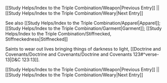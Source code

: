 [[Study Helps/Index to the Triple Combination/Weapon|Previous Entry]]  ||  [[Study Helps/Index to the Triple Combination/Weary|Next Entry]]

 See also [[Study Helps/Index to the Triple Combination/Apparel|Apparel]]; [[Study Helps/Index to the Triple Combination/Garment|Garment]]; [[Study Helps/Index to the Triple Combination/Stiffnecked, Stiffneckedness|Stiffnecked]]

 Saints to wear out lives bringing things of darkness to light, [[Doctrine and Covenants/Doctrine and Covenants/Doctrine and Covenants 123#^verse-13|D&C 123:13]].

[[Study Helps/Index to the Triple Combination/Weapon|Previous Entry]]  ||  [[Study Helps/Index to the Triple Combination/Weary|Next Entry]]